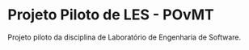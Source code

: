 # Projeto Piloto de LES - POvMT
Projeto piloto da disciplina de Laboratório de Engenharia de Software.

